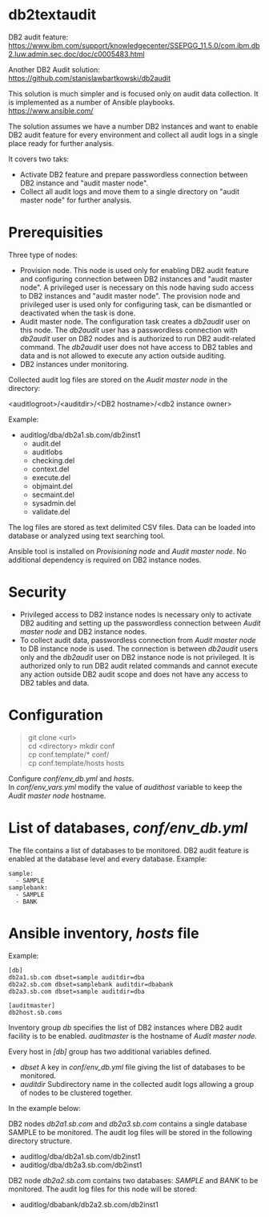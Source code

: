 # db2textaudit

DB2 audit feature: https://www.ibm.com/support/knowledgecenter/SSEPGG_11.5.0/com.ibm.db2.luw.admin.sec.doc/doc/c0005483.html

Another DB2 Audit solution: https://github.com/stanislawbartkowski/db2audit

This solution is much simpler and is focused only on audit data collection. It is implemented as a number of Ansible playbooks. https://www.ansible.com/

The solution assumes we have a number DB2 instances and want to enable DB2 audit feature for every environment and collect all audit logs in a single place ready for further analysis.

It covers two taks:<br>
* Activate DB2 feature and prepare passwordless connection between DB2 instance and "audit master node".
* Collect all audit logs and move them to a single directory on "audit master node" for further analysis. 

# Prerequisities

Three type of nodes:<br>

* Provision node. This node is used only for enabling DB2 audit feature and configuring connection between DB2 instances and "audit master node". A privileged user is necessary on this node having sudo access to DB2 instances and "audit master node". The provision node and privileged user is used only for configuring task, can be dismantled or deactivated when the task is done.
* Audit master node. The configuration task creates a *db2audit* user on this node. The *db2audit* user has a passwordless connection with *db2audit* user on DB2 nodes and is authorized to run DB2 audit-related command. The *db2audit* user does not have access to DB2 tables and data and is not allowed to execute any action outside auditing.
* DB2 instances under monitoring.

Collected audit log files are stored on the *Audit master node* in the directory:<br>

\<auditlogroot\>/\<auditdir\>/\<DB2 hostname\>/\<db2 instance owner\><br>
  
Example:
* auditlog/dba/db2a1.sb.com/db2inst1 
  * audit.del
  * auditlobs
  * checking.del
  * context.del
  * execute.del
  * objmaint.del
  * secmaint.del
  * sysadmin.del
  * validate.del

The log files are stored as text delimited CSV files. Data can be loaded into database or analyzed using text searching tool.

Ansible tool is installed on *Provisioning node* and *Audit master node*. No additional dependency is required on DB2 instance nodes.

# Security

* Privileged access to DB2 instance nodes is necessary only to activate DB2 auditing and setting up the passwordless connection between *Audit master node* and DB2 instance nodes. 
* To collect audit data, passwordless connection from *Audit master node* to DB instance node is used. The connection is between *db2audit* users only and the *db2audit* user on DB2 instance node is not privileged. It is authorized only to run DB2 audit related commands and cannot execute any action outside DB2 audit scope and does not have any access to DB2 tables and data.

# Configuration

> git clone \<url\> <br>
> cd \<directory\>
> mkdir conf<br>
> cp conf.template/* conf/<br>
> cp conf.template/hosts hosts<br>

Configure *conf/env_db.yml* and *hosts*. 
<br>
In *conf/env_vars.yml* modify the value of *audithost* variable to keep the *Audit master node* hostname.<br>

# List of databases, *conf/env_db.yml*

The file contains a list of databases to be monitored. DB2 audit feature is enabled at the database level and every database. Example:<br>

```YML
sample:
  - SAMPLE
samplebank:
  - SAMPLE
  - BANK
```

# Ansible inventory, *hosts* file

Example:<br>
```
[db]
db2a1.sb.com dbset=sample auditdir=dba
db2a2.sb.com dbset=samplebank auditdir=dbabank
db2a3.sb.com dbset=sample auditdir=dba

[auditmaster]
db2host.sb.coms
```

Inventory group *db* specifies the list of DB2 instances where DB2 audit facility is to be enabled. *auditmaster* is the hostname of *Audit master node*.<br>

Every host in *[db]* group has two additional variables defined.
* *dbset* A key in *conf/env_db.yml* file giving the list of databases to be monitored.
* *auditdir* Subdirectory name in the collected audit logs allowing a group of nodes to be clustered together.

In the example below:<br>

DB2 nodes *db2a1.sb.com* and *db2a3.sb.com* contains a single database SAMPLE to be monitored. The audit log files will be stored in the following directory structure.<br>
* auditlog/dba/db2a1.sb.com/db2inst1 
* auditlog/dba/db2a3.sb.com/db2inst1 

DB2 node *db2a2.sb.com* contains two databases: *SAMPLE* and *BANK* to be monitored. The audit log files for this node will be stored:<br>
* auditlog/dbabank/db2a2.sb.com/db2inst1 







